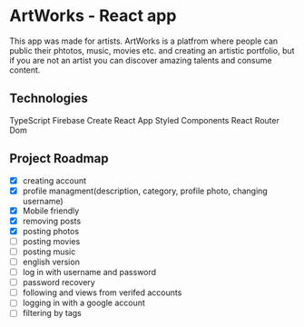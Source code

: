 # ArtWorks - React app

This app was made for artists. ArtWorks is a platfrom where people can public their phtotos, music, movies etc. and creating an artistic portfolio, but if you are not an artist you can discover amazing talents and consume content.

## Technologies

TypeScript
Firebase
Create React App
Styled Components
React Router Dom

## Project Roadmap

- [x] creating account
- [x] profile managment(description, category, profile photo, changing username)
- [x] Mobile friendly
- [x] removing posts
- [x] posting photos
- [ ] posting movies
- [ ] posting music
- [ ] english version
- [ ] log in with username and password
- [ ] password recovery
- [ ] following and views from verifed accounts
- [ ] logging in with a google account
- [ ] filtering by tags
